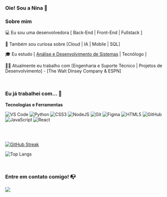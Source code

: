 ### Oie! Sou a Nina 👋

<!-- ![Nina Rebello](https://infographya.com.br/wp-content/uploads/2019/03/27.03-cont.png) -->

<!-- <br> -->

### Sobre mim

💻 Eu sou uma desenvolvedora [ Back-End | Front-End | Fullstack ]

🔎 Também sou curiosa sobre [Cloud | IA | Mobile | SQL]

🎓 Eu estudo [ [Análise e Desenvolvimento de Sistemas](https://www.fiap.com.br/graduacao/tecnologo/analise-e-desenvolvimento-de-sistemas/) | Tecnólogo ]

👩‍💻 Atualmente eu trabalho com [Engenharia e Suporte Técnico | Projetos de Desenvolvimento] - [The Walt Dinsey Company & ESPN]

<br>

### Eu já trabalhei com... 🔧

**Tecnologias e Ferramentas**

<!-- (Aqui você pode adicionar tecnologias que aprendeu no curso, já listamos algumas delas, e outras que já domina)) -->


![VS Code](https://img.shields.io/badge/VS%20Code-0078d7.svg?style=for-the-badge&logo=visual-studio-code&logoColor=white)
![Python](https://img.shields.io/badge/Python-3776AB.svg?style=for-the-badge&logo=python&logoColor=white)
![CSS3](https://img.shields.io/badge/css3-%231572B6.svg?style=for-the-badge&logo=css3&logoColor=white)
![NodeJS](https://img.shields.io/badge/node.js-6DA55F?style=for-the-badge&logo=node.js&logoColor=white)
![Git](https://img.shields.io/badge/git-%23F05033.svg?style=for-the-badge&logo=git&logoColor=white)
![Figma](https://img.shields.io/badge/figma-%23F24E1E.svg?style=for-the-badge&logo=figma&logoColor=white)
![HTML5](https://img.shields.io/badge/html5-%23E34F26.svg?style=for-the-badge&logo=html5&logoColor=white)
![GitHub](https://img.shields.io/badge/github-%23121011.svg?style=for-the-badge&logo=github&logoColor=white)
![JavaScript](https://img.shields.io/badge/javascript-%23323330.svg?style=for-the-badge&logo=javascript&logoColor=%23F7DF1E)
![React](https://img.shields.io/badge/react-%2320232a.svg?style=for-the-badge&logo=react&logoColor=%2361DAFB)

<br>
<br>

[![GitHub Streak](https://github-readme-streak-stats.herokuapp.com/?user=nina-rebello)](https://git.io/streak-stats)

![Top Langs](https://github-readme-stats.vercel.app/api/top-langs/?username=nina-rebello&layout=compact)

<br>

### Entre em contato comigo! 📭
<div>
<a href="https://www.linkedin.com/in/nina-rebello-francisco-185891266" target="_blank"><img src="https://img.shields.io/badge/-LinkedIn-%230077B5?style=for-the-badge&logo=linkedin&logoColor=white" target="_blank"></a>   
</div>

